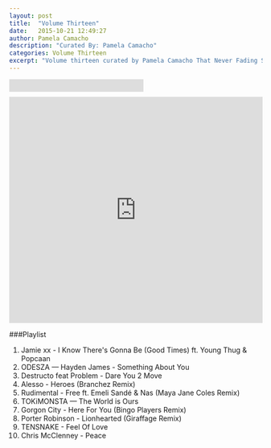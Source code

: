 ```yaml
---
layout: post
title:  "Volume Thirteen"
date:   2015-10-21 12:49:27
author: Pamela Camacho
description: "Curated By: Pamela Camacho"
categories: Volume Thirteen
excerpt: "Volume thirteen curated by Pamela Camacho That Never Fading Smile, Want to hear more great music? Check back every Wednesday"
---
```

<div style="position:relative;width:267px;height:25px;overflow:hidden;">
  <div style="position:absolute;top:-276px;left:-5px">
    <iframe width="300" height="300" src="https://www.youtube.com/embed/IkUKFdacHvo?rel=0">
    </iframe>
  </div>
</div>

<iframe width="100%" height="450" scrolling="no" frameborder="no" style="padding-top:10px;" src="https://w.soundcloud.com/player/?url=https%3A//api.soundcloud.com/playlists/157470196&amp;auto_play=false&amp;hide_related=false&amp;show_comments=false&amp;show_user=true&amp;show_reposts=false&amp;visual=true"></iframe>


###Playlist
1. Jamie xx - I Know There's Gonna Be (Good Times) ft. Young Thug & Popcaan
2. ODESZA — Hayden James - Something About You
3. Destructo feat Problem - Dare You 2 Move
4. Alesso - Heroes (Branchez Remix)
5. Rudimental - Free ft. Emeli Sandé & Nas (Maya Jane Coles Remix)
6. TOKiMONSTA — The World is Ours
7. Gorgon City - Here For You (Bingo Players Remix)
8. Porter Robinson - Lionhearted (Giraffage Remix)
9. TENSNAKE - Feel Of Love
10. Chris McClenney - Peace
